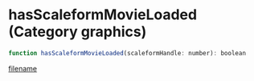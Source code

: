 # hasScaleformMovieLoaded (Category graphics)

```js
function hasScaleformMovieLoaded(scaleformHandle: number): boolean
```

[filename](hasScaleformMovieLoaded_m.md ':include')